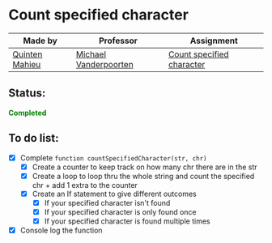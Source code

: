 # Count specified character

|Made by|Professor|Assignment|
|-------|---------|---------------|
|[Quinten Mahieu](https://www.quintenmahieu.com/ "Website")|[Michael Vanderpoorten](https://yungpanda.com/ "YungPanda")|[Count specified character](https://www.pgm.gent/pgm-1/exercises/week_3.html#longest-word "Count specified character")|

## Status:
**<span style="color:green">Completed</span>**

## To do list:
- [x] Complete `function countSpecifiedCharacter(str, chr)`
  - [x] Create a counter to keep track on how many chr there are in the str
  - [x] Create a loop to loop thru the whole string and count the specified chr + add 1 extra to the counter
  - [x] Create an If statement to give different outcomes
    - [x] If your specified character isn't found
    - [x] If your specified character is only found once
    - [x] If your specified character is found multiple times 
- [x] Console log the function